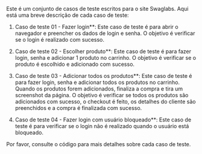 Este é um conjunto de casos de teste escritos para o site Swaglabs. Aqui está uma breve descrição de cada caso de teste:

1. Caso de teste 01 - Fazer login**: Este caso de teste é para abrir o navegador e preencher os dados de login e senha. O objetivo é verificar se o login é realizado com sucesso.

2. Caso de teste 02 - Escolher produto**: Este caso de teste é para fazer login, senha e adicionar 1 produto no carrinho. O objetivo é verificar se o produto é escolhido e adicionado com sucesso.

3. Caso de teste 03 - Adicionar todos os produtos**: Este caso de teste é para fazer login, senha e adicionar todos os produtos no carrinho. Quando os produtos forem adicionados, finaliza a compra e tira um screenshot da página. O objetivo é verificar se todos os produtos são adicionados com sucesso, o checkout é feito, os detalhes do cliente são preenchidos e a compra é finalizada com sucesso.

4. Caso de teste 04 - Fazer login com usuário bloqueado**: Este caso de teste é para verificar se o login não é realizado quando o usuário está bloqueado.

Por favor, consulte o código para mais detalhes sobre cada caso de teste.
